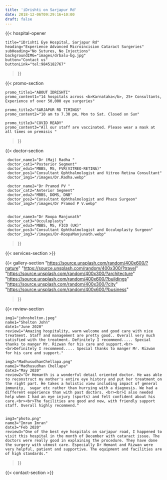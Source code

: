 ```yaml
---
title: 'iDrishti on Sarjapur Rd'
date: 2018-12-06T09:29:16+10:00
draft: false
---
```


{{< hospital-opener 

	title="iDrishti Eye Hospital, Sarjapur Rd"
	heading="Experience Advanced Microincision Cataract Surgeries"
	subHeading="No Sutures, No Injections"
	backgroundIMG="images/drbalu-bg.jpg"
	button="Contact us"
	buttonLink="tel:9845182767"

 >}}

{{< promo-section 

	promo_title1="ABOUT IDRISHTI" 
	promo_content1="14 hospitals across <b>Karnataka</b>, 25+ Consultants, Experience of over 50,000 eye surgeries"

	promo_title2="SARJAPUR RD TIMINGS" 
	promo_content2="10 am to 7.30 pm, Mon to Sat. Closed on Sun"
	
	promo_title3="COVID READY" 
	promo_content3="All our staff are vaccinated. Please wear a mask at all times on premisis "
	
 >}}

 {{< doctor-section 

 	 doctor_name1="Dr (Maj) Radha "
 	 doctor_cat1="Posterior Segment"
 	 doctor_edu1="MBBS, MS, FVR(VITREO-RETINA)"
 	 doctor_pos1="Consultant Ophthalmologist and Vitreo Retina Consultant"
 	 doctor_img1="/images/Dr.Radha.webp"

 	 doctor_name2="Dr Pramod PV "
 	 doctor_cat2="Anterior Segment"
 	 doctor_edu2="MBBS, DOMS, DNB"
 	 doctor_pos2="Consultant Ophthalmologist and Phaco Surgeon"
 	 doctor_img2="/images/Dr Pramod P V.webp"


	 doctor_name3="Dr Roopa Manjunath"
 	 doctor_cat3="Occuloplasty"
 	 doctor_edu3="MBBS, MS, FICO (UK)"
 	 doctor_pos3="Consultant Ophthalmologist and Occuloplasty Surgeon"
 	 doctor_img3="/images/Dr-RoopaManjunath.webp"


 >}}

{{< services-section >}} 

{{< gallery-section 
	"https://source.unsplash.com/random/400x600/?nature" 
	"https://source.unsplash.com/random/400x300/?travel"
	"https://source.unsplash.com/random/400x300/?architecture"
	"https://source.unsplash.com/random/400x600/?buildings"
	"https://source.unsplash.com/random/400x300/?city"
	"https://source.unsplash.com/random/400x600/?business"

 >}}


 {{< review-section 

 	img1="johnshelton.jpeg"
 	name1="Shelton John"
 	date1="June 2020"
 	review1="Amazing hospitality, warm welcome and good care with nice treatment. Staff and management are pretty good.. Overall very much satisfied with the treatment. Definitely I recommend..... Special thanks to manger Mr. Rizwan for his care and support.<br><br>Definitely I recommend..... Special thanks to manger Mr. Rizwan for his care and support."

 	img2="MadhusudhanChellapa.png"
 	name2="Madhusudhan Chellapa"
 	date2="May 2020"
 	review2="Dr Hemanth is a wonderful detail oriented doctor. He was able to reconstruct my mother's entire eye history and put her treatment on the right part. He takes a holistic view including impact of general immunity,  sugar etc rather than hurrying with a diagnosis. We had a different experience than with past doctors. <br><br>I also needed help when I had an eye injury (sports) and felt confident about his care.<br><br>The facilities are good and new, with friendly support staff. Overall highly recommend."


 	img3="photo.png"
 	name3="Imran Imran"
 	date3="Feb 2020"
 	review3="One of the best eye hospitals on sarjapur road, I happened to visit this hospital in the month of December with cataract issue. The doctors were really good in explaining the procedure. They have done the surgery with utmost care. Especially Dr Hemant and Rizwan were very helpful, patient and supportive. The equipment and facilities are of high standards."

 >}}

{{< contact-section >}}

